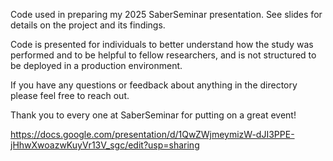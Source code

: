 Code used in preparing my 2025 SaberSeminar presentation. See slides for details on the project and its findings.

Code is presented for individuals to better understand how the study was performed and to be helpful to fellow researchers, and is not structured to be deployed in a production environment.

If you have any questions or feedback about anything in the directory please feel free to reach out.

Thank you to every one at SaberSeminar for putting on a great event!

https://docs.google.com/presentation/d/1QwZWjmeymizW-dJI3PPE-jHhwXwoazwKuyVr13V_sgc/edit?usp=sharing
